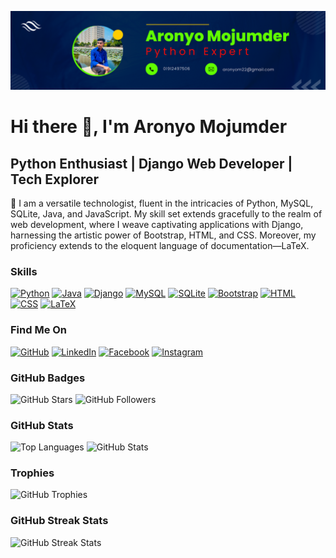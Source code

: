 ![Django Web Developer](git_banner.png)

# Hi there 👋, I'm Aronyo Mojumder
## Python Enthusiast | Django Web Developer | Tech Explorer



🚀 I am a versatile technologist, fluent in the intricacies of Python, MySQL, SQLite, Java, and JavaScript. My skill set extends gracefully to the realm of web development, where I weave captivating applications with Django, harnessing the artistic power of Bootstrap, HTML, and CSS. Moreover, my proficiency extends to the eloquent language of documentation—LaTeX.

### Skills
[![Python](https://img.shields.io/badge/Python-3776AB?style=for-the-badge&logo=python&logoColor=white)](https://www.python.org/)
[![Java](https://img.shields.io/badge/Java-007396?style=for-the-badge&logo=java&logoColor=white)](https://www.java.com/)
[![Django](https://img.shields.io/badge/Django-092E20?style=for-the-badge&logo=django&logoColor=white)](https://www.djangoproject.com/)
[![MySQL](https://img.shields.io/badge/MySQL-4479A1?style=for-the-badge&logo=mysql&logoColor=white)](https://www.mysql.com/)
[![SQLite](https://img.shields.io/badge/SQLite-003B57?style=for-the-badge&logo=sqlite&logoColor=white)](https://www.sqlite.org/)
[![Bootstrap](https://img.shields.io/badge/Bootstrap-7952B3?style=for-the-badge&logo=bootstrap&logoColor=white)](https://getbootstrap.com/)
[![HTML](https://img.shields.io/badge/HTML5-E34F26?style=for-the-badge&logo=html5&logoColor=white)](https://developer.mozilla.org/en-US/docs/Web/Guide/HTML/HTML5)
[![CSS](https://img.shields.io/badge/CSS3-1572B6?style=for-the-badge&logo=css3&logoColor=white)](https://developer.mozilla.org/en-US/docs/Web/CSS)
[![LaTeX](https://img.shields.io/badge/LaTeX-008080?style=for-the-badge&logo=latex&logoColor=white)](https://www.latex-project.org/)

### Find Me On
[![GitHub](https://img.shields.io/badge/GitHub-aronyo24-181717?style=for-the-badge&logo=github&logoColor=white)](https://github.com/aronyo24)
[![LinkedIn](https://img.shields.io/badge/LinkedIn-aronyo--mojumder-0077B5?style=for-the-badge&logo=linkedin&logoColor=white)](https://www.linkedin.com/in/aronyo-mojumder/)
[![Facebook](https://img.shields.io/badge/Facebook-aronyo__mojumder-1877F2?style=for-the-badge&logo=facebook&logoColor=white)](https://www.facebook.com/aronyo_mojumder)
[![Instagram](https://img.shields.io/badge/Instagram-aronyo__mojumder-E4405F?style=for-the-badge&logo=instagram&logoColor=white)](https://www.instagram.com/aronyo_mojumder/)

### GitHub Badges
![GitHub Stars](https://img.shields.io/github/stars/aronyo24?style=social)
![GitHub Followers](https://img.shields.io/github/followers/aronyo24?style=social)

### GitHub Stats
![Top Languages](https://github-readme-stats.vercel.app/api/top-langs/?username=aronyo24&layout=compact&theme=vue-dark)
![GitHub Stats](https://github-readme-stats.vercel.app/api?username=aronyo24&show_icons=true&count_private=true&theme=vue-dark)

### Trophies
![GitHub Trophies](https://github-profile-trophy.vercel.app/?username=aronyo24&theme=dracula)

### GitHub Streak Stats
![GitHub Streak Stats](https://streak-stats.demolab.com/?user=aronyo24&ring=7DD3FC&fire=FFA07A&currStreakLabel=FFD700&sideNums=6E93B5&currStreakNum=FFD700)


